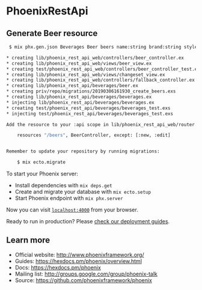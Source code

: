 # PhoenixRestApi

## Generate Beer resource

```sh
 $ mix phx.gen.json Beverages Beer beers name:string brand:string style:string alcohol:string

* creating lib/phoenix_rest_api_web/controllers/beer_controller.ex
* creating lib/phoenix_rest_api_web/views/beer_view.ex
* creating test/phoenix_rest_api_web/controllers/beer_controller_test.exs
* creating lib/phoenix_rest_api_web/views/changeset_view.ex
* creating lib/phoenix_rest_api_web/controllers/fallback_controller.ex
* creating lib/phoenix_rest_api/beverages/beer.ex
* creating priv/repo/migrations/20190306161930_create_beers.exs
* creating lib/phoenix_rest_api/beverages/beverages.ex
* injecting lib/phoenix_rest_api/beverages/beverages.ex
* creating test/phoenix_rest_api/beverages/beverages_test.exs
* injecting test/phoenix_rest_api/beverages/beverages_test.exs

Add the resource to your :api scope in lib/phoenix_rest_api_web/router.ex:

    resources "/beers", BeerController, except: [:new, :edit]


Remember to update your repository by running migrations:

    $ mix ecto.migrate

```

To start your Phoenix server:

  * Install dependencies with `mix deps.get`
  * Create and migrate your database with `mix ecto.setup`
  * Start Phoenix endpoint with `mix phx.server`

Now you can visit [`localhost:4000`](http://localhost:4000) from your browser.

Ready to run in production? Please [check our deployment guides](https://hexdocs.pm/phoenix/deployment.html).

## Learn more

  * Official website: http://www.phoenixframework.org/
  * Guides: https://hexdocs.pm/phoenix/overview.html
  * Docs: https://hexdocs.pm/phoenix
  * Mailing list: http://groups.google.com/group/phoenix-talk
  * Source: https://github.com/phoenixframework/phoenix
